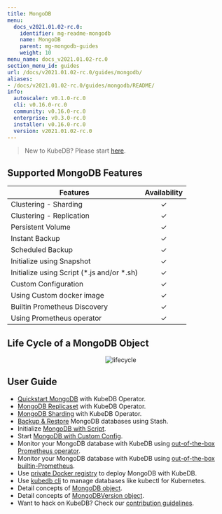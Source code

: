 ```yaml
---
title: MongoDB
menu:
  docs_v2021.01.02-rc.0:
    identifier: mg-readme-mongodb
    name: MongoDB
    parent: mg-mongodb-guides
    weight: 10
menu_name: docs_v2021.01.02-rc.0
section_menu_id: guides
url: /docs/v2021.01.02-rc.0/guides/mongodb/
aliases:
- /docs/v2021.01.02-rc.0/guides/mongodb/README/
info:
  autoscaler: v0.1.0-rc.0
  cli: v0.16.0-rc.0
  community: v0.16.0-rc.0
  enterprise: v0.3.0-rc.0
  installer: v0.16.0-rc.0
  version: v2021.01.02-rc.0
---
```


> New to KubeDB? Please start [here](/docs/v2021.01.02-rc.0/README).

## Supported MongoDB Features

| Features                                     | Availability |
| -------------------------------------------- | :----------: |
| Clustering - Sharding                        |   &#10003;   |
| Clustering - Replication                     |   &#10003;   |
| Persistent Volume                            |   &#10003;   |
| Instant Backup                               |   &#10003;   |
| Scheduled Backup                             |   &#10003;   |
| Initialize using Snapshot                    |   &#10003;   |
| Initialize using Script (\*.js and/or \*.sh) |   &#10003;   |
| Custom Configuration                         |   &#10003;   |
| Using Custom docker image                    |   &#10003;   |
| Builtin Prometheus Discovery                 |   &#10003;   |
| Using Prometheus operator                    |   &#10003;   |

## Life Cycle of a MongoDB Object

<p align="center">
  <img alt="lifecycle"  src="/docs/v2021.01.02-rc.0/images/mongodb/mgo-lifecycle.png">
</p>

## User Guide

- [Quickstart MongoDB](/docs/v2021.01.02-rc.0/guides/mongodb/quickstart/quickstart) with KubeDB Operator.
- [MongoDB Replicaset](/docs/v2021.01.02-rc.0/guides/mongodb/clustering/replicaset) with KubeDB Operator.
- [MongoDB Sharding](/docs/v2021.01.02-rc.0/guides/mongodb/clustering/sharding) with KubeDB Operator.
- [Backup & Restore](/docs/v2021.01.02-rc.0/guides/mongodb/backup/stash) MongoDB databases using Stash.
- Initialize [MongoDB with Script](/docs/v2021.01.02-rc.0/guides/mongodb/initialization/using-script).
- Start [MongoDB with Custom Config](/docs/v2021.01.02-rc.0/guides/mongodb/configuration/using-config-file).
- Monitor your MongoDB database with KubeDB using [out-of-the-box Prometheus operator](/docs/v2021.01.02-rc.0/guides/mongodb/monitoring/using-prometheus-operator).
- Monitor your MongoDB database with KubeDB using [out-of-the-box builtin-Prometheus](/docs/v2021.01.02-rc.0/guides/mongodb/monitoring/using-builtin-prometheus).
- Use [private Docker registry](/docs/v2021.01.02-rc.0/guides/mongodb/private-registry/using-private-registry) to deploy MongoDB with KubeDB.
- Use [kubedb cli](/docs/v2021.01.02-rc.0/guides/mongodb/cli/cli) to manage databases like kubectl for Kubernetes.
- Detail concepts of [MongoDB object](/docs/v2021.01.02-rc.0/guides/mongodb/concepts/mongodb).
- Detail concepts of [MongoDBVersion object](/docs/v2021.01.02-rc.0/guides/mongodb/concepts/catalog).
- Want to hack on KubeDB? Check our [contribution guidelines](/docs/v2021.01.02-rc.0/CONTRIBUTING).
